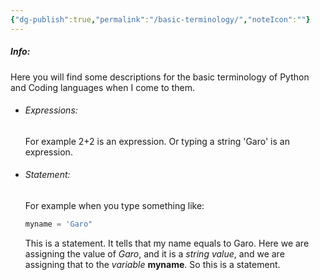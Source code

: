 ```yaml
---
{"dg-publish":true,"permalink":"/basic-terminology/","noteIcon":""}
---
```


##### Info:
Here you will find some descriptions for the basic terminology of Python and Coding languages when I come to them.

- ###### Expressions:
	For example 2+2 is an expression. Or typing a string 'Garo' is an expression.

- ###### Statement:
	For example when you type something like:
	```Python
	myname = 'Garo"
	```
	This is a statement. It tells that my name equals to Garo. Here we are assigning the value of *Garo*, and it is a *string value*, and we are assigning that to the *variable* **myname**. So this is a statement.
